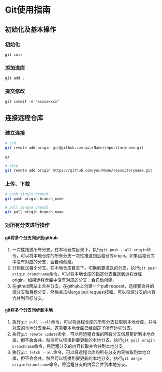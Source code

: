 # Git使用指南

## 初始化及基本操作

### 初始化

```text
git init
```

### 添加进库

```text
git add .
```

### 提交修改

```text
git commit -m "xxxxxxxxx"
```

## 连接远程仓库

### 建立连接

```sh
# ssh
git remote add origin git@github.com:yourName/repositoryname.git
```

or

```sh
# http
git remote add origin https://github.com/yourName/repositoryname.git
```

### 上传、下载

```sh
# push single branch
git push origin branch_name

# pull single branch
git pull origin branch_name
```

### 对所有分支进行操作

#### git将多个分支同步到github

1. 一次性推送所有分支。在本地仓库目录下，执行`git push --all origin`命令，可以将本地仓库的所有分支一次性推送到远程仓库origin。如果远程仓库中没有对应的分支，会自动创建。
2. 分别推送每个分支。在本地仓库目录下，切换到要推送的分支，执行`git push origin branchname`命令，可以将本地仓库的指定分支推送到远程仓库origin。如果远程仓库中没有对应的分支，会自动创建。
3. 在github网站上合并分支。在github上创建一个pull request，选择要合并的源分支和目标分支，然后点击Merge pull request按钮，可以将源分支的内容合并到目标分支。

#### git将多个分支同步到本地

1. 执行`git pull --all`命令，可以将远程仓库的所有分支拉取到本地仓库，并与对应的本地分支合并。这需要本地仓库已经跟踪了所有远程分支。
2. 执行`git remote update`命令，可以将远程仓库的所有分支信息更新到本地仓库，但不会合并。然后可以切换到要更新的本地分支，执行`git pull origin branchname`命令，将远程分支的内容拉取并合并到本地分支。
3. 执行`git fetch --all`命令，可以将远程仓库的所有分支内容拉取到本地仓库，但不会合并。然后可以切换到要更新的本地分支，执行`git merge origin/branchname`命令，将远程分支的内容合并到本地分支。
